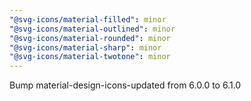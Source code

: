 ```yaml
---
"@svg-icons/material-filled": minor
"@svg-icons/material-outlined": minor
"@svg-icons/material-rounded": minor
"@svg-icons/material-sharp": minor
"@svg-icons/material-twotone": minor
---
```


Bump material-design-icons-updated from 6.0.0 to 6.1.0
